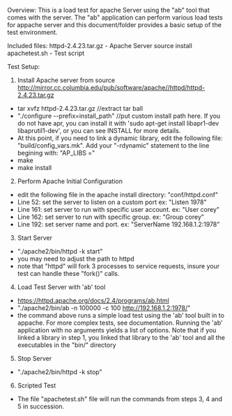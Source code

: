 Overview:
This is a load test for apache Server using the "ab" tool that comes with the server. The "ab" application can perform various load tests for appache server and this document/folder provides a basic setup of the test environment.

Included files:
httpd-2.4.23.tar.gz - Apache Server source install
apachetest.sh - Test script

Test Setup:

1. Install Apache server from source
 http://mirror.cc.columbia.edu/pub/software/apache//httpd/httpd-2.4.23.tar.gz
  - tar xvfz httpd-2.4.23.tar.gz //extract tar ball
  - "./configure --prefix=install_path" //put custom install path here.   If you do not have apr, you can install it with 'sudo apt-get install libapr1-dev libaprutil1-dev', or you can see INSTALL for more details.
  - At this point, if you need to link a dynamic library, edit the following file: "build/config_vars.mk". Add your "-rdynamic" statement to the line begining with: "AP_LIBS ="
  - make
  - make install

2. Perform Apache Initial Configuration
  - edit the following file in the apache install directory: "conf/httpd.conf"
  - Line 52: set the server to listen on a custom port ex: "Listen 1978"
  - Line 161: set server to run with specific user account. ex: "User corey"
  - Line 162: set server to run with specific group. ex: "Group corey"
  - Line 192: set server name and port. ex: "ServerName 192.168.1.2:1978"

3. Start Server
  - "./apache2/bin/httpd -k start"
  - you may need to adjust the path to httpd
  - note that "httpd" will fork 3 processes to service requests, insure your test can handle these "fork()" calls.

4. Load Test Server with 'ab' tool
  - https://httpd.apache.org/docs/2.4/programs/ab.html
  - "./apache2/bin/ab -n 100000 -c 100 http://192.168.1.2:1978/"
  - the command above runs a simple load test using the 'ab' tool built in to appache. For more complex tests, see documentation. Running the 'ab' application with no arguments yields a list of options. Note that if you linked a library in step 1, you linked that library to the 'ab' tool and all the executables in the "bin/" directory

5. Stop Server
  - "./apache2/bin/httpd -k stop"

6. Scripted Test
  - The file "apachetest.sh" file will run the commands from steps 3, 4 and 5 in succession.
